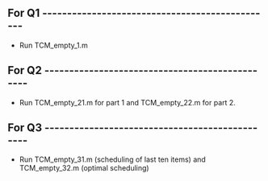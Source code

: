 ## For Q1 -----------------------------------------------
- Run TCM_empty_1.m

## For Q2 -----------------------------------------------
- Run TCM_empty_21.m for part 1 and TCM_empty_22.m for part 2.

## For Q3 -----------------------------------------------
- Run TCM_empty_31.m (scheduling of last ten items) and TCM_empty_32.m (optimal scheduling)
